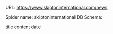 URL: https://www.skiptoninternational.com/news

Spider name: skiptoninternational
DB Schema:

title
content
date